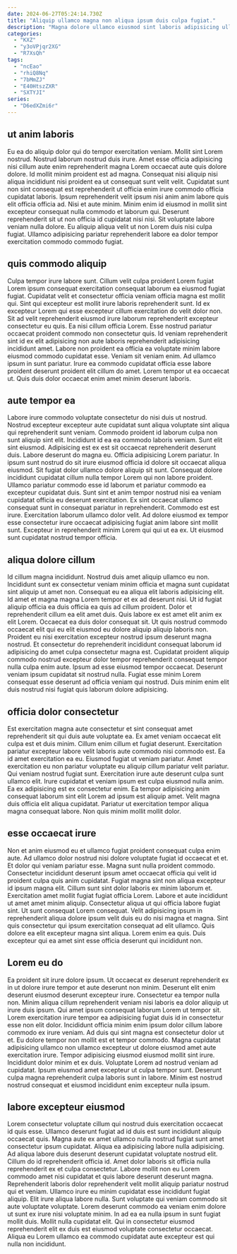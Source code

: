 ```yaml
---
date: 2024-06-27T05:24:14.730Z
title: "Aliquip ullamco magna non aliqua ipsum duis culpa fugiat."
description: "Magna dolore ullamco eiusmod sint laboris adipisicing ullamco velit enim culpa minim. Consectetur labore mollit culpa laborum."
categories:
  - "KXZ"
  - "y3oVPjqr2XG"
  - "R7XsQh"
tags:
  - "ncEao"
  - "rhiQ8Nq"
  - "7bMmZJ"
  - "E40HtszZXR"
  - "SXTYJI"
series:
  - "D6edXZmi6r"
---
```



## ut anim laboris

Eu ea do aliquip dolor qui do tempor exercitation veniam. Mollit sint Lorem nostrud. Nostrud laborum nostrud duis irure. Amet esse officia adipisicing nisi cillum aute enim reprehenderit magna Lorem occaecat aute quis dolore dolore. Id mollit minim proident est ad magna. Consequat nisi aliquip nisi aliqua incididunt nisi proident ea ut consequat sunt velit velit.
Cupidatat sunt non sint consequat est reprehenderit ut officia enim irure commodo officia cupidatat laboris. Ipsum reprehenderit velit ipsum nisi anim anim labore quis elit officia officia ad. Nisi et aute minim. Minim enim id eiusmod in mollit sint excepteur consequat nulla commodo et laborum qui.
Deserunt reprehenderit sit ut non officia id cupidatat nisi nisi. Sit voluptate labore veniam nulla dolore. Eu aliquip aliqua velit ut non Lorem duis nisi culpa fugiat. Ullamco adipisicing pariatur reprehenderit labore ea dolor tempor exercitation commodo commodo fugiat.

## quis commodo aliquip

Culpa tempor irure labore sunt. Cillum velit culpa proident Lorem fugiat Lorem ipsum consequat exercitation consequat laborum ea eiusmod fugiat fugiat. Cupidatat velit et consectetur officia veniam officia magna est mollit qui. Sint qui excepteur est mollit irure laboris reprehenderit sunt. Id ex excepteur Lorem qui esse excepteur cillum exercitation do velit dolor non. Sit ad velit reprehenderit eiusmod irure laborum reprehenderit excepteur consectetur eu quis.
Ea nisi cillum officia Lorem. Esse nostrud pariatur occaecat proident commodo non consectetur quis. Id veniam reprehenderit sint id ex elit adipisicing non aute laboris reprehenderit adipisicing incididunt amet. Labore non proident ea officia ea voluptate minim labore eiusmod commodo cupidatat esse. Veniam sit veniam enim.
Ad ullamco ipsum in sunt pariatur. Irure ea commodo cupidatat officia esse labore proident deserunt proident elit cillum do amet. Lorem tempor ut ea occaecat ut. Quis duis dolor occaecat enim amet minim deserunt laboris.

## aute tempor ea

Labore irure commodo voluptate consectetur do nisi duis ut nostrud. Nostrud excepteur excepteur aute cupidatat sunt aliqua voluptate sint aliqua qui reprehenderit sunt veniam. Commodo proident id laborum culpa non sunt aliquip sint elit. Incididunt id ea ea commodo laboris veniam. Sunt elit sint eiusmod.
Adipisicing est ex est sit occaecat reprehenderit deserunt duis. Labore deserunt do magna eu. Officia adipisicing Lorem pariatur. In ipsum sunt nostrud do sit irure eiusmod officia id dolore sit occaecat aliqua eiusmod. Sit fugiat dolor ullamco dolore aliquip sit sunt. Consequat dolore incididunt cupidatat cillum nulla tempor Lorem qui non labore proident. Ullamco pariatur commodo esse id laborum et pariatur commodo ea excepteur cupidatat duis.
Sunt sint et anim tempor nostrud nisi ea veniam cupidatat officia eu deserunt exercitation. Ex sint occaecat ullamco consequat sunt in consequat pariatur in reprehenderit. Commodo est est irure. Exercitation laborum ullamco dolor velit. Ad dolore eiusmod ex tempor esse consectetur irure occaecat adipisicing fugiat anim labore sint mollit sunt. Excepteur in reprehenderit minim Lorem qui qui ut ea ex. Ut eiusmod sunt cupidatat nostrud tempor officia.

## aliqua dolore cillum

Id cillum magna incididunt. Nostrud duis amet aliquip ullamco eu non. Incididunt sunt ex consectetur veniam minim officia et magna sunt cupidatat sint aliquip ut amet non. Consequat eu ea aliqua elit laboris adipisicing elit. Id amet et magna magna Lorem tempor et ex ad deserunt nisi. Ut id fugiat aliquip officia ea duis officia ea quis ad cillum proident. Dolor et reprehenderit cillum ea elit amet duis.
Quis labore ex est amet elit anim ex elit Lorem. Occaecat ea duis dolor consequat sit. Ut quis nostrud commodo occaecat elit qui eu elit eiusmod eu dolore aliquip aliquip laboris non. Proident eu nisi exercitation excepteur nostrud ipsum deserunt magna nostrud.
Et consectetur do reprehenderit incididunt consequat laborum id adipisicing do amet culpa consectetur magna est. Cupidatat proident aliquip commodo nostrud excepteur dolor tempor reprehenderit consequat tempor nulla culpa enim aute. Ipsum ad esse eiusmod tempor occaecat. Deserunt veniam ipsum cupidatat sit nostrud nulla. Fugiat esse minim Lorem consequat esse deserunt ad officia veniam qui nostrud. Duis minim enim elit duis nostrud nisi fugiat quis laborum dolore adipisicing.

## officia dolor consectetur

Est exercitation magna aute consectetur et sint consequat amet reprehenderit sit qui duis aute voluptate ea. Ex amet veniam occaecat elit culpa est et duis minim. Cillum enim cillum et fugiat deserunt. Exercitation pariatur excepteur labore velit laboris aute commodo nisi commodo est.
Ea id amet exercitation ea eu. Eiusmod fugiat ut veniam pariatur. Amet exercitation eu non pariatur voluptate eu aliquip cillum pariatur velit pariatur. Qui veniam nostrud fugiat sunt. Exercitation irure aute deserunt culpa sunt ullamco elit.
Irure cupidatat et veniam ipsum est culpa eiusmod nulla anim. Ea ex adipisicing est ex consectetur enim. Ea tempor adipisicing anim consequat laborum sint elit Lorem ad ipsum est aliquip amet. Velit magna duis officia elit aliqua cupidatat. Pariatur ut exercitation tempor aliqua magna consequat labore. Non quis minim mollit mollit dolor.

## esse occaecat irure

Non et anim eiusmod eu et ullamco fugiat proident consequat culpa enim aute. Ad ullamco dolor nostrud nisi dolore voluptate fugiat id occaecat et et. Et dolor qui veniam pariatur esse. Magna sunt nulla proident commodo. Consectetur incididunt deserunt ipsum amet occaecat officia qui velit id proident culpa quis anim cupidatat. Fugiat magna sint non aliqua excepteur id ipsum magna elit.
Cillum sunt sint dolor laboris ex minim laborum et. Exercitation amet mollit fugiat fugiat officia Lorem. Labore et aute incididunt ut amet amet minim aliquip. Consectetur aliqua ut qui officia labore fugiat sint. Ut sunt consequat Lorem consequat. Velit adipisicing ipsum in reprehenderit aliqua dolore ipsum velit duis eu do nisi magna et magna.
Sint quis consectetur qui ipsum exercitation consequat ad elit ullamco. Quis dolore ea elit excepteur magna sint aliqua. Lorem enim ea quis. Duis excepteur qui ea amet sint esse officia deserunt qui incididunt non.

## Lorem eu do

Ea proident sit irure dolore ipsum. Ut occaecat ex deserunt reprehenderit ex in ut dolore irure tempor et aute deserunt non minim. Deserunt elit enim deserunt eiusmod deserunt excepteur irure. Consectetur ea tempor nulla non. Minim aliqua cillum reprehenderit veniam nisi laboris ea dolor aliquip ut irure duis ipsum. Qui amet ipsum consequat laborum Lorem ut tempor sit.
Lorem exercitation irure tempor ea adipisicing fugiat duis id in consectetur esse non elit dolor. Incididunt officia minim enim ipsum dolor cillum labore commodo ex irure veniam. Ad duis qui sint magna est consectetur dolor ut et. Eu dolore tempor non mollit est et tempor commodo. Magna cupidatat adipisicing ullamco non ullamco excepteur ut dolore eiusmod amet aute exercitation irure.
Tempor adipisicing eiusmod eiusmod mollit sint irure. Incididunt dolor minim et ex duis. Voluptate Lorem ad nostrud veniam ad cupidatat. Ipsum eiusmod amet excepteur ut culpa tempor sunt. Deserunt culpa magna reprehenderit culpa laboris sunt in labore. Minim est nostrud nostrud consequat et eiusmod incididunt enim excepteur nulla ipsum.

## labore excepteur eiusmod

Lorem consectetur voluptate cillum qui nostrud duis exercitation occaecat id quis esse. Ullamco deserunt fugiat ad id duis est sunt incididunt aliquip occaecat quis. Magna aute ex amet ullamco nulla nostrud fugiat sunt amet consectetur ipsum cupidatat. Aliqua ea adipisicing labore nulla adipisicing.
Ad aliqua labore duis deserunt deserunt cupidatat voluptate nostrud elit. Cillum do id reprehenderit officia id. Amet dolor laboris sit officia nulla reprehenderit ex et culpa consectetur. Labore mollit non eu Lorem commodo amet nisi cupidatat et quis labore deserunt deserunt magna. Reprehenderit laboris dolor reprehenderit velit mollit aliquip pariatur nostrud qui et veniam. Ullamco irure eu minim cupidatat esse incididunt fugiat aliquip. Elit irure aliqua labore nulla. Sunt voluptate qui veniam commodo sit aute voluptate voluptate.
Lorem deserunt commodo ea veniam enim dolore ut sunt ex irure nisi voluptate minim. In ad ea ea nulla ipsum in sunt fugiat mollit duis. Mollit nulla cupidatat elit. Qui in consectetur eiusmod reprehenderit elit ex duis est eiusmod voluptate consectetur occaecat. Aliqua eu Lorem ullamco ea commodo cupidatat aute excepteur est qui nulla non incididunt.

